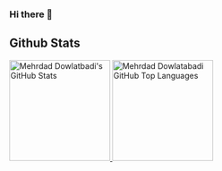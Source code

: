 ### Hi there 👋
## Github Stats
        
<a href="https://github.com/Lanz86">
  <img height="180em" src="https://github-readme-stats.vercel.app/api?username=Dowlatabadi&show_icons=true&theme=dark&count_private=true" alt="Mehrdad Dowlatbadi's GitHub Stats" />
  <img height="180em" src="https://github-readme-stats.vercel.app/api/top-langs/?username=Dowlatbadi&theme=dark&layout=compact" 
    alt="Mehrdad Dowlatabadi GitHub Top Languages" />
</a>
